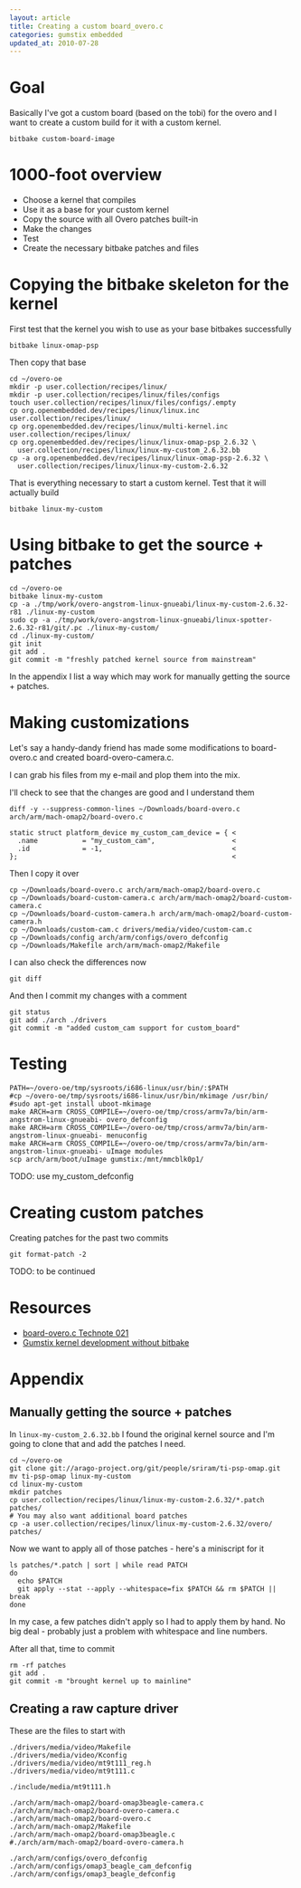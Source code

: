 ```yaml
---
layout: article
title: Creating a custom board_overo.c
categories: gumstix embedded
updated_at: 2010-07-28
---
```


Goal
====

Basically I've got a custom board (based on the tobi) for the overo and I want to create a custom build for it with a custom kernel.

    bitbake custom-board-image


1000-foot overview
==================

  * Choose a kernel that compiles
  * Use it as a base for your custom kernel
  * Copy the source with all Overo patches built-in
  * Make the changes
  * Test
  * Create the necessary bitbake patches and files


Copying the bitbake skeleton for the kernel
===============

First test that the kernel you wish to use as your base bitbakes successfully

    bitbake linux-omap-psp

Then copy that base

    cd ~/overo-oe
    mkdir -p user.collection/recipes/linux/
    mkdir -p user.collection/recipes/linux/files/configs
    touch user.collection/recipes/linux/files/configs/.empty
    cp org.openembedded.dev/recipes/linux/linux.inc user.collection/recipes/linux/
    cp org.openembedded.dev/recipes/linux/multi-kernel.inc user.collection/recipes/linux/
    cp org.openembedded.dev/recipes/linux/linux-omap-psp_2.6.32 \
      user.collection/recipes/linux/linux-my-custom_2.6.32.bb
    cp -a org.openembedded.dev/recipes/linux/linux-omap-psp-2.6.32 \
      user.collection/recipes/linux/linux-my-custom-2.6.32

That is everything necessary to start a custom kernel. Test that it will actually build

    bitbake linux-my-custom


Using bitbake to get the source + patches
=======================

    cd ~/overo-oe
    bitbake linux-my-custom
    cp -a ./tmp/work/overo-angstrom-linux-gnueabi/linux-my-custom-2.6.32-r81 ./linux-my-custom
    sudo cp -a ./tmp/work/overo-angstrom-linux-gnueabi/linux-spotter-2.6.32-r81/git/.pc ./linux-my-custom/
    cd ./linux-my-custom/
    git init
    git add .
    git commit -m "freshly patched kernel source from mainstream"

In the appendix I list a way which may work for manually getting the source + patches.


Making customizations
====================

Let's say a handy-dandy friend has made some modifications to board-overo.c and created board-overo-camera.c.

I can grab his files from my e-mail and plop them into the mix.

I'll check to see that the changes are good and I understand them

    diff -y --suppress-common-lines ~/Downloads/board-overo.c arch/arm/mach-omap2/board-overo.c

    static struct platform_device my_custom_cam_device = { <
      .name           = "my_custom_cam",                   <
      .id             = -1,                                <
    };                                                     <


Then I copy it over

    cp ~/Downloads/board-overo.c arch/arm/mach-omap2/board-overo.c
    cp ~/Downloads/board-custom-camera.c arch/arm/mach-omap2/board-custom-camera.c
    cp ~/Downloads/board-custom-camera.h arch/arm/mach-omap2/board-custom-camera.h
    cp ~/Downloads/custom-cam.c drivers/media/video/custom-cam.c
    cp ~/Downloads/config arch/arm/configs/overo_defconfig
    cp ~/Downloads/Makefile arch/arm/mach-omap2/Makefile

I can also check the differences now

    git diff

And then I commit my changes with a comment

    git status
    git add ./arch ./drivers
    git commit -m "added custom_cam support for custom_board"


Testing
=======

    PATH=~/overo-oe/tmp/sysroots/i686-linux/usr/bin/:$PATH
    #cp ~/overo-oe/tmp/sysroots/i686-linux/usr/bin/mkimage /usr/bin/
    #sudo apt-get install uboot-mkimage
    make ARCH=arm CROSS_COMPILE=~/overo-oe/tmp/cross/armv7a/bin/arm-angstrom-linux-gnueabi- overo_defconfig
    make ARCH=arm CROSS_COMPILE=~/overo-oe/tmp/cross/armv7a/bin/arm-angstrom-linux-gnueabi- menuconfig
    make ARCH=arm CROSS_COMPILE=~/overo-oe/tmp/cross/armv7a/bin/arm-angstrom-linux-gnueabi- uImage modules
    scp arch/arm/boot/uImage gumstix:/mnt/mmcblk0p1/

TODO: use my_custom_defconfig


Creating custom patches
=======================

Creating patches for the past two commits

    git format-patch -2

TODO: to be continued


Resources
=========

  * [board-overo.c Technote 021](http://old.nabble.com/board-overo.c-tp28833295p28838644.html)
  * [Gumstix kernel development without bitbake](http://www.jumpnowtek.com/index.php?option=com_content&view=article&id=46&Itemid=54)


Appendix
========

Manually getting the source + patches
-------------------------

In `linux-my-custom_2.6.32.bb` I found the original kernel source and I'm going to clone that and add the patches I need.

    cd ~/overo-oe
    git clone git://arago-project.org/git/people/sriram/ti-psp-omap.git
    mv ti-psp-omap linux-my-custom
    cd linux-my-custom
    mkdir patches
    cp user.collection/recipes/linux/linux-my-custom-2.6.32/*.patch patches/
    # You may also want additional board patches
    cp -a user.collection/recipes/linux/linux-my-custom-2.6.32/overo/ patches/

Now we want to apply all of those patches - here's a miniscript for it

    ls patches/*.patch | sort | while read PATCH
    do
      echo $PATCH
      git apply --stat --apply --whitespace=fix $PATCH && rm $PATCH || break
    done

In my case, a few patches didn't apply so I had to apply them by hand. No big deal - probably just a problem with whitespace and line numbers.

After all that, time to commit

    rm -rf patches
    git add .
    git commit -m "brought kernel up to mainline"


Creating a raw capture driver
-------------------

These are the files to start with

    ./drivers/media/video/Makefile
    ./drivers/media/video/Kconfig
    ./drivers/media/video/mt9t111_reg.h
    ./drivers/media/video/mt9t111.c
    
    ./include/media/mt9t111.h
    
    ./arch/arm/mach-omap2/board-omap3beagle-camera.c
    ./arch/arm/mach-omap2/board-overo-camera.c
    ./arch/arm/mach-omap2/board-overo.c
    ./arch/arm/mach-omap2/Makefile
    ./arch/arm/mach-omap2/board-omap3beagle.c
    #./arch/arm/mach-omap2/board-overo-camera.h
    
    ./arch/arm/configs/overo_defconfig
    ./arch/arm/configs/omap3_beagle_cam_defconfig
    ./arch/arm/configs/omap3_beagle_defconfig

